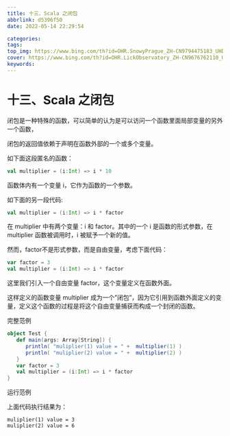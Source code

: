 ```yaml
---
title: 十三、Scala 之闭包
abbrlink: d5396f50
date: 2022-05-14 22:29:54

categories:
tags:
top_img: https://www.bing.com/th?id=OHR.SnowyPrague_ZH-CN9794475183_UHD.jpg
cover: https://www.bing.com/th?id=OHR.LickObservatory_ZH-CN9676762110_UHD.jpg
keywords:  
---
```

# 十三、Scala 之闭包

闭包是一种特殊的函数，可以简单的认为是可以访问一个函数里面局部变量的另外一个函数，

闭包的返回值依赖于声明在函数外部的一个或多个变量。

如下面这段匿名的函数：

```scala
val multiplier = (i:Int) => i * 10
```

函数体内有一个变量 i，它作为函数的一个参数。

如下面的另一段代码:

```scala
val multiplier = (i:Int) => i * factor
```

在 multiplier 中有两个变量：i 和 factor。其中的一个 i 是函数的形式参数，在 multiplier 函数被调用时，i 被赋予一个新的值。

然而，factor不是形式参数，而是自由变量，考虑下面代码：

```scala
var factor = 3  
val multiplier = (i:Int) => i * factor
```

这里我们引入一个自由变量 factor，这个变量定义在函数外面。

这样定义的函数变量 multiplier 成为一个”闭包”，因为它引用到函数外面定义的变量，定义这个函数的过程是将这个自由变量捕获而构成一个封闭的函数。

完整范例

```scala
object Test {  
   def main(args: Array[String]) {  
      println( "muliplier(1) value = " +  multiplier(1) )  
      println( "muliplier(2) value = " +  multiplier(2) )  
   }  
   var factor = 3  
   val multiplier = (i:Int) => i * factor  
}
```

运行范例

上面代码执行结果为：

```
muliplier(1) value = 3
muliplier(2) value = 6
```